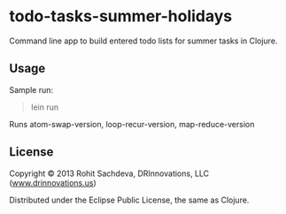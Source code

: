 # todo-tasks-summer-holidays

Command line app to build entered todo lists for summer tasks in Clojure.

## Usage
Sample run:

> lein run

Runs atom-swap-version, loop-recur-version, map-reduce-version

## License

Copyright © 2013 Rohit Sachdeva, DRInnovations, LLC (www.drinnovations.us)

Distributed under the Eclipse Public License, the same as Clojure.
